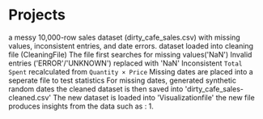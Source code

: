 # Projects
a messy 10,000-row sales dataset (dirty_cafe_sales.csv) with missing values, inconsistent entries, and date errors.
dataset loaded into cleaning file (CleaningFile)
The file first searches for missing values('NaN')
Invalid entries ('ERROR'/'UNKNOWN') replaced with 'NaN'
Inconsistent `Total Spent` recalculated from `Quantity × Price`
Missing dates are placed into a seperate file to test statistics
For missing dates, generated synthetic random dates
the cleaned dataset is then saved into 'dirty_cafe_sales-cleaned.csv'
The new dataset is loaded into 'Visualizationfile'
the new file produces insights from the data such as :
1. 

